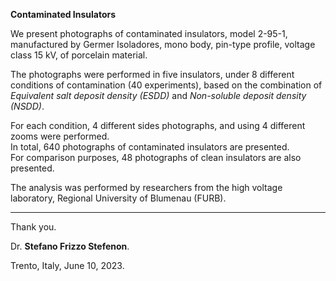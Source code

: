 **Contaminated Insulators**

We present photographs of contaminated insulators, model 2-95-1, manufactured by Germer Isoladores, mono body, pin-type profile, voltage class 15 kV, of porcelain material.

The photographs were performed in five insulators, under 8 different conditions of contamination (40 experiments), based on the combination of *Equivalent salt deposit density (ESDD)* and *Non-soluble deposit density (NSDD)*.   
  
For each condition, 4 different sides photographs, and using 4 different zooms were performed.  
In total, 640 photographs of contaminated insulators are presented.  
For comparison purposes, 48 photographs of clean insulators are also presented.

The analysis was performed by researchers from the high voltage laboratory, Regional University of Blumenau (FURB). 

---
Thank you.

Dr. **Stefano Frizzo Stefenon**.

Trento, Italy, June 10, 2023.
